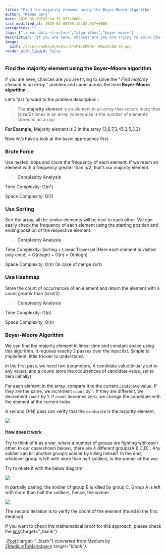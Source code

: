 ```yaml
---
title: "Find the majority element using the Boyer–Moore algorithm"
author: "Kamna Garg"
date: 2020-03-09T08:34:35.077+0000
last_modified_at: 2020-03-09T09:15:02.657+0000
categories: ""
tags: ["linear-data-structure","algorithms","boyer-moore"]
description: "If you are here, chances are you are trying to solve the “Find majority element in an array” problem and came across the term Boyer-Moore…"
image:
  path: /assets/a464a5c9e01c/1*cP1cXPBHo--WHwI5CA8-tQ.png
render_with_liquid: false
---
```


### Find the majority element using the Boyer–Moore algorithm

If you are here, chances are you are trying to solve the “ _Find majority element in an array_ ” problem and came across the term **Boyer\-Moore algorithm** \.

Let's fast forward to the problem description :


> The **majority element** is an element in an _array_ that occurs more than \(size/2\) times in an array \(where size​ is the _number_ of elements stored in an array\) \. 





**For Example,** Majority element is 3 in the array \{3,6,7,3,45,3,5,3,3\}

Now let’s have a look at the basic approaches first\.
### Brute Force

Use nested loops and count the frequency of each element\. If we reach an element with a frequency greater than n/2, that’s our majority element\.


> **Complexity Analysis** 





Time Complexity: O\(n²\)

Space Complexity: O\(1\)
### Use Sorting

Sort the array, all the similar elements will be next to each other\. We can easily check the frequency of each element using the starting position and ending position of the respective element\.


> **Complexity Analysis** 





Time Complexity: Sorting \+ Linear Traversal \(Here each element is visited only once\) = O\(nlogn\) \+ O\(n\) = O\(nlogn\)

Space Complexity: O\(n\) \(In case of merge sort\)
### Use Hashmap

Store the count of occurrences of an element and return the element with a count greater than \(size/2\)


> **Complexity Analysis** 





Time Complexity: O\(n\)

Space Complexity: O\(n\)
### **Boyer\-Moore Algorithm**

We can find the majority element in linear time and constant space using this algorithm\. It requires exactly 2 passes over the input list\. Simple to implement, little trickier to understand\.

In the first pass, we need two parameters, A candidate value\(initially set to any value\), and a count\( store the occurrences of candidate value, set to zero initially\)

For each element in the array, compare it to the current `candidate` value\. If they are the same, we increment `count` by 1\. If they are different, we decrement `count` by 1\. If `count` becomes zero, we change the candidate with the element at the current index\.

A second O\(N\) pass can verify that the `candidate` is the majority element\.


![](/assets/a464a5c9e01c/1*cP1cXPBHo--WHwI5CA8-tQ.png)

#### How does it work

Try to think of it as a war, where a number of groups are fighting with each other\. In our case\(shown below\), there are 4 different groups\(A,B,C,D\) \. Any soldier can kill another group’s soldier by killing himself\. In the end, whatever group is left with more than half soldiers, is the winner of the war\.

Try to relate it with the below diagram:


![](/assets/a464a5c9e01c/1*7RJR2vhj8i5IOXF6L_vU-w.png)


In partially pairing, the soldier of group B is killed by group C\. Group A is left with more than half the soldiers, hence, the winner\.


![](/assets/a464a5c9e01c/1*jseM4Xk207dR7IbWs-J5Ag.png)


The second iteration is to verify the count of the element \(found in the first iteration\)

If you want to check the mathematical proof for this approach, please check the [link](https://www.cs.yale.edu/publications/techreports/tr252.pdf){:target="_blank"}



_[Post](https://kamnagarg-10157.medium.com/find-the-majority-element-using-the-boyer-moore-algorithm-a464a5c9e01c){:target="_blank"} converted from Medium by [ZMediumToMarkdown](https://github.com/ZhgChgLi/ZMediumToMarkdown){:target="_blank"}._
